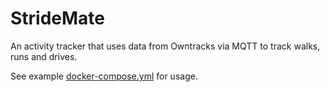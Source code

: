# StrideMate

An activity tracker that uses data from Owntracks via MQTT to track walks, runs and drives.

See example [docker-compose.yml](docker-compose.yml) for usage.
